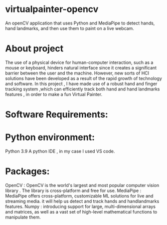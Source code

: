 # virtualpainter-opencv
An openCV application that uses Python and MediaPipe to detect hands, hand landmarks, and then use them to paint on a live webcam. 

# About project
The use of a physical device for human-computer interaction, such as a mouse or keyboard, hinders natural interface since it creates a significant barrier between the user and the machine.
However, new sorts of HCI solutions have been developed as a result of the rapid growth of technology and software.
In this project , I have made use of a robust hand and finger tracking system ,which can efficiently track both hand and hand landmarks features , in order to make a fun Virtual Painter.

# Software Requirements:
# Python environment:

Python 3.9
A python IDE , in my case I used VS code.

# Packages:

OpenCV : OpenCV is the world's largest and most popular computer vision library . The library is cross-platform and free for use.
MediaPipe : MediaPipe offers cross-platform, customizable ML solutions for live and streaming media. it will help us detect and track hands and handlandmarks features.
Numpy : introducing support for large, multi-dimensional arrays and matrices, as well as a vast set of high-level mathematical functions to manipulate them.

